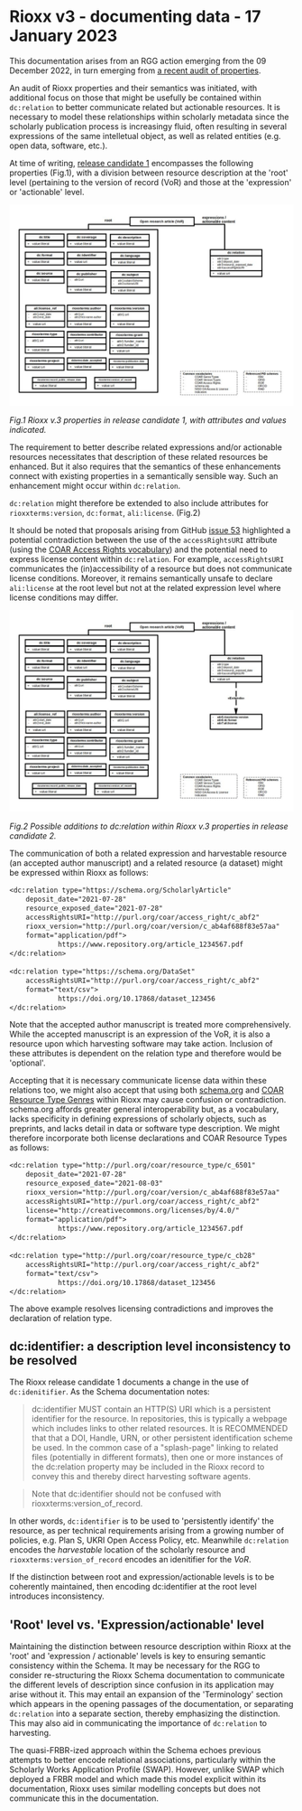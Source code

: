 # Rioxx v3 - documenting data - 17 January 2023

This documentation arises from an RGG action emerging from the 09 December 2022, in turn emerging from [a recent audit of properties](https://github.com/antleaf/rioxx/issues/53). 

An audit of Rioxx properties and their semantics was initiated, with additional focus on those that might be usefully be contained within `dc:relation` to better communicate related but actionable resources. It is necessary to model these relationships within scholarly metadata since the scholarly publication process is increasingy fluid, often resulting in several expressions of the same intelletual object, as well as related entities (e.g. open data, software, etc.).

At time of writing, [release candidate 1](https://www.rioxx.net/profiles/v3-0-rc-1/) encompasses the following properties (Fig.1), with a division between resource description at the 'root' level (pertaining to the version of record (VoR) and those at the 'expression' or 'actionable' level.

![](rioxx-model.jpg)

*Fig.1 Rioxx v.3 properties in release candidate 1, with attributes and values indicated.*

The requirement to better describe related expressions and/or actionable resources necessitates that description of these related resources be enhanced. But it also requires that the semantics of these enhancements connect with existing properties in a semantically sensible way. Such an enhancement might occur within `dc:relation`.

`dc:relation` might therefore be extended to also include attributes for `rioxxterms:version`, `dc:format`, `ali:license`. (Fig.2) 

It should be noted that proposals arising from GitHub [issue 53](https://github.com/antleaf/rioxx/issues/53) highlighted a potential contradiction between the use of the `accessRightsURI` attribute (using the [COAR Access Rights vocabulary](https://vocabularies.coar-repositories.org/access_rights/)) and the potential need to express license content within `dc:relation`. For example, `accessRightsURI` communicates the (in)accessibility of a resource but does not communicate license conditions. Moreover, it remains semantically unsafe to declare `ali:license` at the root level but not at the related expression level where license conditions may differ.

![](rioxx-model-possible.jpg)

*Fig.2 Possible additions to dc:relation within Rioxx v.3 properties in release candidate 2.*

The communication of both a related expression and harvestable resource (an accepted author manuscript) and a related resource (a dataset) might be expressed within Rioxx as follows:

```
<dc:relation type="https://schema.org/ScholarlyArticle" 
    deposit_date="2021-07-28" 
    resource_exposed_date="2021-07-28" 
    accessRightsURI="http://purl.org/coar/access_right/c_abf2" 
    rioxx_version="http://purl.org/coar/version/c_ab4af688f83e57aa" 
    format="application/pdf">
            https://www.repository.org/article_1234567.pdf
</dc:relation>

<dc:relation type="https://schema.org/DataSet" 
    accessRightsURI="http://purl.org/coar/access_right/c_abf2" 
    format="text/csv">
            https://doi.org/10.17868/dataset_123456
</dc:relation>

```

Note that the accepted author manuscript is treated more comprehensively. While the accepted manuscript is an expression of the VoR, it is also a resource upon which harvesting software may take action. Inclusion of these attributes is dependent on the relation type and therefore would be 'optional'.

Accepting that it is necessary communicate license data within these relations too, we might also accept that using both [schema.org](https://schema.org/) and [COAR Resource Type Genres](https://vocabularies.coar-repositories.org/resource_types/) within Rioxx may cause confusion or contradiction. schema.org affords greater general interoperability but, as a vocabulary, lacks specificity in defining expressions of scholarly objects, such as preprints, and lacks detail in data or software type description. We might therefore incorporate both license declarations and COAR Resource Types as follows:

```
<dc:relation type="http://purl.org/coar/resource_type/c_6501" 
    deposit_date="2021-07-28" 
    resource_exposed_date="2021-08-03" 
    rioxx_version="http://purl.org/coar/version/c_ab4af688f83e57aa"
    accessRightsURI="http://purl.org/coar/access_right/c_abf2"
    license="http://creativecommons.org/licenses/by/4.0/"
    format="application/pdf">
            https://www.repository.org/article_1234567.pdf
</dc:relation>

<dc:relation type="http://purl.org/coar/resource_type/c_cb28" 
    accessRightsURI="http://purl.org/coar/access_right/c_abf2" 
    format="text/csv">
            https://doi.org/10.17868/dataset_123456
</dc:relation>

```

The above example resolves licensing contradictions and improves the declaration of relation type.

## dc:identifier: a description level inconsistency to be resolved

The Rioxx release candidate 1 documents a change in the use of `dc:idenitifier`. As the Schema documentation notes:

> dc:identifier MUST contain an HTTP(S) URI which is a persistent identifier for the resource. In repositories, this is typically a webpage which includes links to other related resources. It is RECOMMENDED that that a DOI, Handle, URN, or other persistent identification scheme be used. In the common case of a "splash-page" linking to related files (potentially in different formats), then one or more instances of the dc:relation property may be included in the Rioxx record to convey this and thereby direct harvesting software agents.

> Note that dc:identifier should not be confused with rioxxterms:version_of_record.

In other words, `dc:identifier` is to be used to 'persistently identify' the resource, as per technical requirements arising from a growing number of policies, e.g. Plan S, UKRI Open Access Policy, etc. Meanwhile `dc:relation` encodes the *harvestable* location of the scholarly resource and `rioxxterms:version_of_record` encodes an idenitifier for the *VoR*.  

If the distinction between root and expression/actionable levels is to be coherently maintained, then encoding dc:identifier at the root level introduces inconsistency.

## 'Root' level vs. 'Expression/actionable' level

Maintaining the distinction between resource description within Rioxx at the 'root' and 'expression / actionable' levels is key to ensuring semantic consistency within the Schema. It may be necessary for the RGG to consider re-structuring the Rioxx Schema documentation to communicate the different levels of description since confusion in its application may arise without it. This may entail an expansion of the 'Terminology' section which appears in the opening passages of the documentation, or separating `dc:relation` into a separate section, thereby emphasizing the distinction. This may also aid in communicating the importance of `dc:relation` to harvesting. 

The quasi-FRBR-ized approach within the Schema echoes previous attempts to better encode relational associations, particularly within the Scholarly Works Application Profile (SWAP). However, unlike SWAP which deployed a FRBR model and which made this model explicit within its documentation, Rioxx uses similar modelling concepts but does not communicate this in the documentation. 


